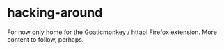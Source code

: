 hacking-around
==============

For now only home for the Goaticmonkey / httapi Firefox extension. More content to follow, perhaps.

